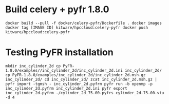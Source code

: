 # Build celery + pyfr 1.8.0

``
docker build --pull -f docker/celery-pyfr/Dockerfile .
docker images
docker tag [IMAGE ID] kitware/hpccloud:celery-pyfr
docker push kitware/hpccloud:celery-pyfr
``

# Testing PyFR installation

``
mkdir inc_cylinder_2d
cp PyFR-1.8.0/examples//inc_cylinder_2d/inc_cylinder_2d.ini inc_cylinder_2d/
cp PyFR-1.8.0/examples/inc_cylinder_2d/inc_cylinder_2d.msh.gz inc_cylinder_2d/
cd inc_cylinder_2d/
zcat inc_cylinder_2d.msh.gz | pyfr import -tgmsh - inc_cylinder_2d.pyfrm
pyfr run -b openmp -p inc_cylinder_2d.pyfrm inc_cylinder_2d.ini
pyfr export inc_cylinder_2d.pyfrm ./cylinder_2d_75.00.pyfrs cylinder_2d-75.00.vtu -d 4
``